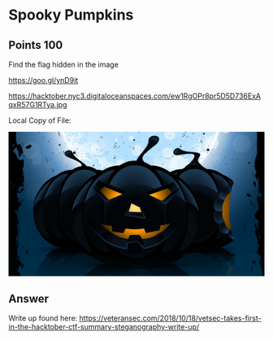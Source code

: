 # Spooky Pumpkins

## Points 100

Find the flag hidden in the image

https://goo.gl/ynD9it

https://hacktober.nyc3.digitaloceanspaces.com/ew1RgOPr8pr5D5D736ExAqxR57G1RTya.jpg

Local Copy of File:

![](files/ew1RgOPr8pr5D5D736ExAqxR57G1RTya.jpg)

## Answer

Write up found here: https://veteransec.com/2018/10/18/vetsec-takes-first-in-the-hacktober-ctf-summary-steganography-write-up/